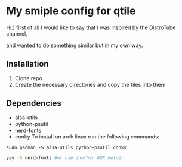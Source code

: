# My smiple config for qtile

Hi:)
first of all I would like to say that I was inspired by the DistroTube channel,

and wanted to do something similar but in my own way.

## Installation

1. Clone repo
2. Сreate the necessary directories and copy the files into them

## Dependencies 

+ alsa-utils
+ python-psutil
+ nerd-fonts
+ conky
To install on arch linux run the following commands:

~~~
sudo pacman -S alsa-utils python-psutil conky
~~~
~~~bash
yay -S nerd-fonts #or use another AUR helper
~~~


